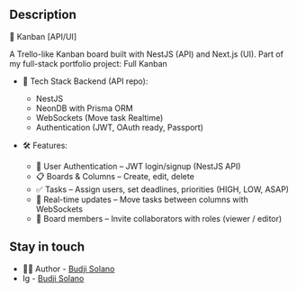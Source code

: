 ## Description

<!-- [UI](https://github.com/nestjs/nest) Put the UI Link here. -->

📌 Kanban [API/UI]

A Trello-like Kanban board built with NestJS (API) and Next.js (UI).
Part of my full-stack portfolio project: Full Kanban <!--[Test](https://github.com/nestjs/nest) put the deployed site -->

- 🚀 Tech Stack
  Backend (API repo):
  - NestJS
  - NeonDB with Prisma ORM
  - WebSockets (Move task Realtime)
  - Authentication (JWT, OAuth ready, Passport)

- 🛠 Features:
  - 🔑 User Authentication – JWT login/signup (NestJS API)
  - 📋 Boards & Columns – Create, edit, delete
  - ✅ Tasks – Assign users, set deadlines, priorities (HIGH, LOW, ASAP)
  - 🔄 Real-time updates – Move tasks between columns with WebSockets
  - 👥 Board members – Invite collaborators with roles (viewer / editor)

## Stay in touch

- 🧑‍💻 Author - [Budji Solano](https://www.linkedin.com/in/budji-solano/)
- Ig - [Budji Solano](https://www.instagram.com/bugbybujs/)
  <!-- - Website - [https://nestjs.com](https://nestjs.com/) -->
  <!-- - Twitter - [@nestframework](https://twitter.com/nestframework) -->
